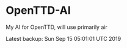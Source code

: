 # OpenTTD-AI
My AI for OpenTTD, will use primarily air

Latest backup: Sun Sep 15 05:01:01 UTC 2019
